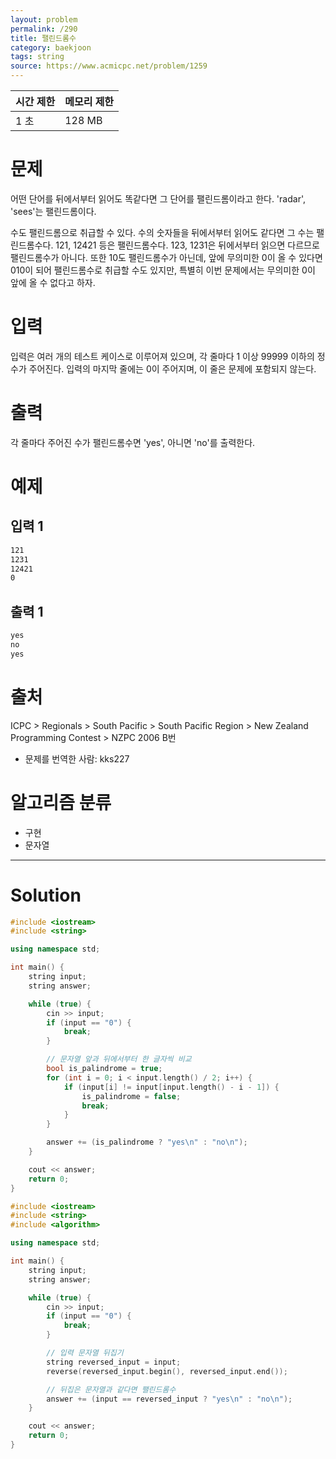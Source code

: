 ```yaml
---
layout: problem
permalink: /290
title: 팰린드롬수
category: baekjoon
tags: string
source: https://www.acmicpc.net/problem/1259
---
```


| 시간 제한 | 메모리 제한 |
| --- | --- |
| 1 초 | 128 MB |

# 문제

어떤 단어를 뒤에서부터 읽어도 똑같다면 그 단어를 팰린드롬이라고 한다. 'radar', 'sees'는 팰린드롬이다.

수도 팰린드롬으로 취급할 수 있다. 수의 숫자들을 뒤에서부터 읽어도 같다면 그 수는 팰린드롬수다. 121, 12421 등은 팰린드롬수다. 123, 1231은 뒤에서부터 읽으면 다르므로 팰린드롬수가 아니다. 또한 10도 팰린드롬수가 아닌데, 앞에 무의미한 0이 올 수 있다면 010이 되어 팰린드롬수로 취급할 수도 있지만, 특별히 이번 문제에서는 무의미한 0이 앞에 올 수 없다고 하자.

# 입력

입력은 여러 개의 테스트 케이스로 이루어져 있으며, 각 줄마다 1 이상 99999 이하의 정수가 주어진다. 입력의 마지막 줄에는 0이 주어지며, 이 줄은 문제에 포함되지 않는다.

# 출력

각 줄마다 주어진 수가 팰린드롬수면 'yes', 아니면 'no'를 출력한다.

# 예제

## 입력 1

```txt
121
1231
12421
0
```

## 출력 1

```txt
yes
no
yes
```

# 출처

ICPC > Regionals > South Pacific > South Pacific Region > New Zealand Programming Contest > NZPC 2006 B번

- 문제를 번역한 사람: kks227

# 알고리즘 분류

- 구현
- 문자열

---

# Solution

```cpp
#include <iostream>
#include <string>

using namespace std;

int main() {
    string input;
    string answer;

    while (true) {
        cin >> input;
        if (input == "0") {
            break;
        }

        // 문자열 앞과 뒤에서부터 한 글자씩 비교
        bool is_palindrome = true;
        for (int i = 0; i < input.length() / 2; i++) {
            if (input[i] != input[input.length() - i - 1]) {
                is_palindrome = false;
                break;
            }
        }

        answer += (is_palindrome ? "yes\n" : "no\n");
    }

    cout << answer;
    return 0;
}
```

```cpp
#include <iostream>
#include <string>
#include <algorithm>

using namespace std;

int main() {
    string input;
    string answer;

    while (true) {
        cin >> input;
        if (input == "0") {
            break;
        }

        // 입력 문자열 뒤집기
        string reversed_input = input;
        reverse(reversed_input.begin(), reversed_input.end());

        // 뒤집은 문자열과 같다면 팰린드롬수
        answer += (input == reversed_input ? "yes\n" : "no\n");
    }

    cout << answer;
    return 0;
}
```
